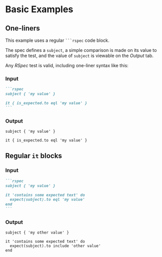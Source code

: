 # Basic Examples

## One-liners

This example uses a regular ```` ```rspec ```` code block.

The spec defines a `subject`, a simple comparison is made on its value to satisfy the test, and the value of `subject` is viewable on the _Output_ tab.

Any _RSpec_ test is valid, including one-liner syntax like this:

### Input

````markdown
```rspec
subject { 'my value' }

it { is_expected.to eql 'my value' }
```
````

### Output

```rspec
subject { 'my value' }

it { is_expected.to eql 'my value' }
```

## Regular `it` blocks

### Input

````markdown
```rspec
subject { 'my value' }

it 'contains some expected text' do
  expect(subject).to eql 'my value'
end
```
````

### Output

```rspec
subject { 'my other value' }

it 'contains some expected text' do
  expect(subject).to include 'other value'
end
```
